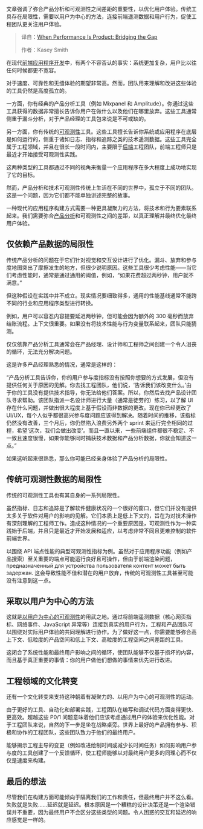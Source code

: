 <!--
title: 性能即产品：弥合差距
cover: https://cdn.thenewstack.io/media/2025/08/c9e20fde-merging.jpg
summary: 文章强调了弥合产品分析和可观测性之间差距的重要性，以优化用户体验。传统工具存在局限性，需要以用户为中心的方法，连接前端遥测数据和用户行为，促使工程团队更关注用户体验。
-->

文章强调了弥合产品分析和可观测性之间差距的重要性，以优化用户体验。传统工具存在局限性，需要以用户为中心的方法，连接前端遥测数据和用户行为，促使工程团队更关注用户体验。

> 译自：[When Performance Is Product: Bridging the Gap](https://thenewstack.io/when-performance-is-product-bridging-the-gap/)
> 
> 作者：Kasey Smith

在现代[前端应用程序开发](https://thenewstack.io/frontend-development/)中，有两个不容否认的事实：系统更加复杂，用户比以往任何时候都更不宽容。

对于速度、可靠性和无缝体验的期望非常高。然而，团队用来理解和改进这些体验的工具仍然是高度孤立的。

一方面，你有经典的产品分析工具（例如 Mixpanel 和 Amplitude）。你通过这些工具获得的数据非常擅长告诉你用户在做什么以及他们在哪里放弃。这些工具通常侧重于漏斗分析，对于产品经理的工具包来说是不可或缺的。

另一方面，你有传统的[可观测性](https://thenewstack.io/observability/)工具。这些工具擅长告诉你系统或应用程序在底层是如何运行的，侧重于诸如日志、指标和追踪之类的技术遥测数据。这些工具完全属于工程领域，并且在很长一段时间内，主要限于[后端](https://thenewstack.io/backend-development/)工程团队，前端工程师只是最近才开始接受可观测性实践。

这两种类型的工具都通过不同的视角来衡量一个应用程序在多大程度上成功地实现了它的目标。

然而，产品分析和技术可观测性传统上生活在不同的世界中，孤立于不同的团队。这是一个问题，因为它们都不能单独讲述完整的故事。

一种现代的应用程序构建方式需要一种更具凝聚力的方法，将技术和行为要素联系起来。我们需要弥合[产品分析](https://thenewstack.io/live-data-is-rapidly-reshaping-product-development-practices/)和可观测性之间的差距，以真正理解并最终优化最终用户体验。

## 仅依赖产品数据的局限性

传统产品分析的问题在于它们针对视觉和交互设计进行了优化。漏斗、放弃和参与度地图突出了摩擦发生的地方，但很少说明原因。这些工具很少考虑性能——当它们考虑性能时，通常是通过通用的阈值，例如，“如果花费超过两秒钟，用户就不满意。”

但这种假设在实践中并不成立。现实情况要细致得多，通用的性能基线通常不能跨不同的行业和应用程序类型进行转换。

例如，用户可以容忍内容提要延迟两秒钟，但可能会因为额外的 300 毫秒而放弃结账流程。上下文很重要。如果没有将技术性能与行为变量联系起来，团队只能猜测。

仅仅依靠产品分析工具通常会在产品经理、设计师和工程师之间创建一个令人沮丧的循环，无法充分解决问题。

这是许多产品经理熟悉的情况，通常是这样的：

“产品分析工具告诉你，你的用户参与度指标没有按照你想要的方式发展，但没有提供任何关于原因的见解。你去找工程团队，他们说，‘告诉我们该改变什么。’由于你的工具没有提供技术指导，你无法给他们答案。所以，你然后去找产品设计团队寻求帮助。该团队指派一名设计师进行大量（通常是徒劳的）练习，以了解 UI 存在什么问题，并做出很大程度上基于假设而非数据的更改。现在你已经更改了 UI/UX，每个人似乎都很高兴参与度问题应该得到解决。随着时间的推移，该指标仍然没有改善，三个月后，你仍然陷入浪费另外两个 sprint 来运行完全相同的过程，希望‘这次，我们会做出改变’。而且一直以来，一些前端组件都很不稳定、不一致且速度很慢，如果你能够同时捕获技术数据和产品分析数据，你就会知道这一点。”

如果这听起来很熟悉，那么你可能已经亲身体验了产品分析的局限性。

## 传统可观测性数据的局限性

传统的可观测性工具也有其自身的一系列局限性。

虽然指标、日志和追踪是了解软件健康状况的一个很好的窗口，但它们并没有提供太多关于软件对用户的影响的见解。它们本质上是低上下文的，旨在为对技术操作有深刻理解的工程师工作。造成这种情况的一个重要原因是，可观测性作为一种实践始于后端，并且只是最近才开始发展和适应，以考虑非常不同且更难控制的软件前端世界。

以围绕 API 端点性能的典型可观测性指标为例。虽然对于应用程序功能（例如产品搜索）至关重要的端点可能运行良好且可操作，但由于前端渲染问题， предназначенный для устройства пользователя контент может быть задержан. 这会导致性能不佳和潜在的用户放弃，传统的可观测性工具甚至可能没有注意到这一点。

## 采取以用户为中心的方法

这就是[以用户为中心的可观测性](https://thenewstack.io/the-case-for-user-focused-observability/)的用武之地。通过将前端遥测数据（核心网页指标、网络事件、JavaScript 异常等）连接到真实的用户行为，工程和产品团队可以围绕对实际用户体验的共同理解进行协作。为了做好这一点，你需要能够弥合高上下文、低粒度的产品空间和低上下文、高粒度的工程空间之间差距的工具。

这闭合了系统性能和最终用户影响之间的循环，使团队能够不仅基于损坏的内容，而且基于真正重要的事情：你的用户做他们想做的事情来优先进行改进。

## 工程领域的文化转变

还有一个文化转变来支持这种朝着有凝聚力的、以用户为中心的可观测性的运动。

由于更好的工具、自动化和部署实践，工程团队在编写和调试代码方面变得更快、更高效。超越这些 P0/1 问题意味着他们应该考虑通过用户的体验来优化性能。对于工程团队来说，自然的下一步是坐在战略桌旁。世界上最好的产品拥有参与、积极和协作的工程团队，这些团队致力于他们的最终用户。

能够揭示工程主导的变更（例如改进绘制时间或减少长时间任务）如何影响用户参与度的工具创建了一个反馈循环，使工程师能够以对最终用户更多的同理心而不仅仅是速度来构建。

## 最后的想法

尽管我们在构建方面可能倾向于隔离我们的工作和责任，但最终用户并不这么看。失败就是失败……延迟就是延迟。根本原因是一个糟糕的设计决策还是一个渲染错误并不重要，因为最终用户不会区分这些类型的问题。令人困惑的交互和延迟的响应感觉是一样的。
